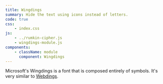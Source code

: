 ```yaml
---
title: Wingdings
summary: Hide the text using icons instead of letters.
code: true
css:
    - index.css
js:
    - ../rumkin-cipher.js
    - wingdings-module.js
components:
    - className: module
      component: Wingdings
---
```


Microsoft's Wingdings is a font that is composed entirely of symbols. It's very similar to [Webdings](../webdings/).

<div class="module"></div>
